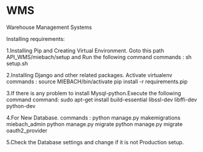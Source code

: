 # WMS
Warehouse Management Systems

Installing requirements:

1.Installing Pip and Creating Virtual Environment.
  Goto this path API_WMS/miebach/setup and Run the following command
  commands : sh setup.sh

2.Installing Django and other related packages.
  Activate virtualenv
  commands : source MIEBACH/bin/activate
             pip install -r requirements.pip

3.If there is any problem to install Mysql-python.Execute the following command
   command: sudo apt-get install build-essential libssl-dev libffi-dev python-dev

4.For New Database.
  commands : python manage.py makemigrations miebach_admin
             python manage.py migrate
             python manage.py migrate oauth2_provider

5.Check the Database settings and change if it is not Production setup.
